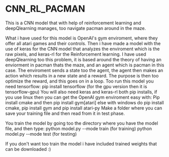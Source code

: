 # CNN_RL_PACMAN
This is a CNN model that with help of reinforcement learning and deepQlearning manages, too navigate pacman around in the maze.


What i have used for this model is OpenAI's gym enviroment, where they offer all atari games and their controls. Then i have made a model with the use of keras for the CNN model that analyzes the enviroment which is the raw pixels, and keras-rl for the Reinforcement learning. I have used deepQlearning too this problem, it is based around the theory of having an enviorment in pacman thats the maze, and an agent which is pacman in this case. The enviroment sends a state too the agent, the agent then makes an action which results in a new state and a reward. The purpose is then too optimize the reward, and this goes on in a loop. 
Too run this model you need tensorflow: pip install tensorflow (for the gpu version then it is tensorflow-gpu)
You will also need keras and keras-rl both pip installs, if you use linux then you can get the OpenAI gym enviroment easy with: 
Pip install cmake and then pip install gym[atari] else with windows do pip install cmake, pip install gym and pip install atari-py
Make a folder where you can save your training file and then read from it in test phase.

You train the model by going too the directory where you have the model file, and then type:
python model.py --mode train    (for training)
python model.py --mode test     (for testing)

If you don't want too train the model i have included trained weights that can be downloaded :)
